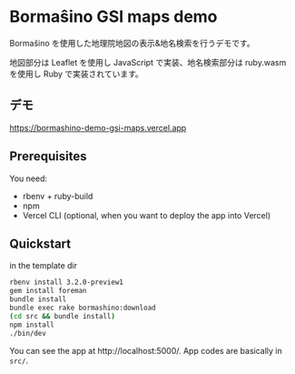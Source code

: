 # Bormaŝino GSI maps demo

Bormaŝino を使用した地理院地図の表示&地名検索を行うデモです。

地図部分は Leaflet を使用し JavaScript で実装、地名検索部分は ruby.wasm を使用し Ruby で実装されています。

## デモ

https://bormashino-demo-gsi-maps.vercel.app

## Prerequisites

You need:

- rbenv + ruby-build
- npm
- Vercel CLI (optional, when you want to deploy the app into Vercel)

## Quickstart

in the template dir

```bash
rbenv install 3.2.0-preview1
gem install foreman
bundle install
bundle exec rake bormashino:download
(cd src && bundle install)
npm install
./bin/dev
```

You can see the app at http://localhost:5000/.
App codes are basically in `src/`.
